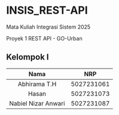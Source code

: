 # INSIS_REST-API

Mata Kuliah Integrasi Sistem 2025

Proyek 1 REST API - GO-Urban

## Kelompok I

|      **Nama**       |  **NRP**   |
| :-----------------: | :--------: |
|    Abhirama T.H     | 5027231061 |
|        Hasan        | 5027231073 |
| Nabiel Nizar Anwari | 5027231087 |
